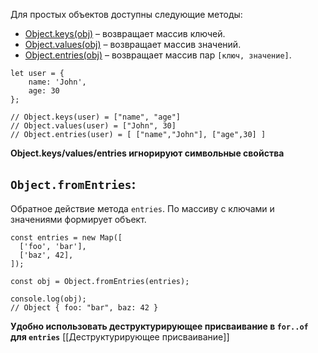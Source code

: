 Для простых объектов доступны следующие методы:
- [Object.keys(obj)](https://developer.mozilla.org/ru/docs/Web/JavaScript/Reference/Global_Objects/Object/keys) – возвращает массив ключей.
- [Object.values(obj)](https://developer.mozilla.org/ru/docs/Web/JavaScript/Reference/Global_Objects/Object/values) – возвращает массив значений.
- [Object.entries(obj)](https://developer.mozilla.org/ru/docs/Web/JavaScript/Reference/Global_Objects/Object/entries) – возвращает массив пар `[ключ, значение]`.

```JS
let user = {
	name: 'John',
	age: 30
};

// Object.keys(user) = ["name", "age"]
// Object.values(user) = ["John", 30]
// Object.entries(user) = [ ["name","John"], ["age",30] ]
```

__Object.keys/values/entries игнорируют символьные свойства__

## `Object.fromEntries`:
Обратное действие метода `entries`. По массиву с ключами и значениями формирует объект.

```JS
const entries = new Map([
  ['foo', 'bar'],
  ['baz', 42],
]);

const obj = Object.fromEntries(entries);

console.log(obj);
// Object { foo: "bar", baz: 42 }
```

__Удобно использовать деструктурирующее присваивание в `for..of` для `entries`__
[[Деструктурирующее присваивание]]
